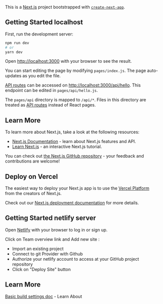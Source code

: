 This is a [Next.js](https://nextjs.org/) project bootstrapped with [`create-next-app`](https://github.com/vercel/next.js/tree/canary/packages/create-next-app).

## Getting Started localhost

First, run the development server:

```bash
npm run dev
# or
yarn dev
```

Open [http://localhost:3000](http://localhost:3000) with your browser to see the result.

You can start editing the page by modifying `pages/index.js`. The page auto-updates as you edit the file.

[API routes](https://nextjs.org/docs/api-routes/introduction) can be accessed on [http://localhost:3000/api/hello](http://localhost:3000/api/hello). This endpoint can be edited in `pages/api/hello.js`.

The `pages/api` directory is mapped to `/api/*`. Files in this directory are treated as [API routes](https://nextjs.org/docs/api-routes/introduction) instead of React pages.

## Learn More

To learn more about Next.js, take a look at the following resources:

- [Next.js Documentation](https://nextjs.org/docs) - learn about Next.js features and API.
- [Learn Next.js](https://nextjs.org/learn) - an interactive Next.js tutorial.

You can check out [the Next.js GitHub repository](https://github.com/vercel/next.js/) - your feedback and contributions are welcome!

## Deploy on Vercel

The easiest way to deploy your Next.js app is to use the [Vercel Platform](https://vercel.com/new?utm_medium=default-template&filter=next.js&utm_source=create-next-app&utm_campaign=create-next-app-readme) from the creators of Next.js.

Check out our [Next.js deployment documentation](https://nextjs.org/docs/deployment) for more details.

## Getting Started netlify server

Open [Netlify](https://www.netlify.com/?utm_medium=paid_search&utm_source=google&utm_campaign=12755510784&utm_term=netlify) with your browser to log in or sign up.

Click on Team overview link and Add new site :

- Import an existing project
- Connect to git Provider with Github
- Authorize your netlify account to access at your GitHub project repository
- Click on "Deploy Site" button

## Learn More

[Basic build settings doc](https://docs.netlify.com/configure-builds/overview/?_gl=1%2apklqgt%2a_gcl_aw%2aR0NMLjE2NTgxNDkxOTkuQ2owS0NRandpZFNXQmhEZEFSSXNBSW9UVmIwb1hLSFkwZlJ1NzVQLWQybHBZMnRyX0JiZ05OeGRvUXFITWJidWxFcnhJMmlxbGlJWFBnNGFBdlZ5RUFMd193Y0I.&_ga=2.181527278.890479890.1658149063-295289434.1656863534&_gac=1.192879960.1658149205.Cj0KCQjwidSWBhDdARIsAIoTVb0oXKHY0fRu75P-d2lpY2tr_BbgNNxdoQqHMbbulErxI2iqliIXPg4aAvVyEALw_wcB#build-settings) - Learn About







